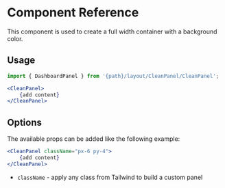 # Component Reference

This component is used to create a full width container with a background color.

## Usage

```jsx
import { DashboardPanel } from '{path}/layout/CleanPanel/CleanPanel';

<CleanPanel>
    {add content}
</CleanPanel>
```

## Options

The available props can be added like the following example:

```jsx
<CleanPanel className="px-6 py-4">
    {add content}
</CleanPanel>
```

-   `className` - apply any class from Tailwind to build a custom panel
